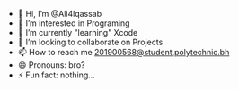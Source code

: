 - 👋 Hi, I’m @Ali4lqassab
- 👀 I’m interested in Programing
- 🌱 I’m currently "learning" Xcode
- 💞️ I’m looking to collaborate on Projects
- 📫 How to reach me 201900568@student.polytechnic.bh
- 😄 Pronouns: bro?
- ⚡ Fun fact: nothing...

<!---
Ali4lqassab/Ali4lqassab is a ✨ special ✨ repository because its `README.md` (this file) appears on your GitHub profile.
You can click the Preview link to take a look at your changes.
--->
